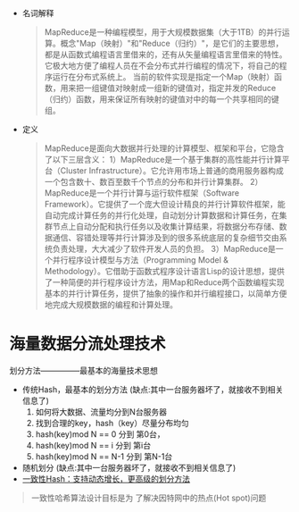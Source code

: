 * 名词解释
    >MapReduce是一种编程模型，用于大规模数据集（大于1TB）的并行运算。概念"Map（映射）"和"Reduce（归约）"，是它们的主要思想，都是从函数式编程语言里借来的，还有从矢量编程语言里借来的特性。它极大地方便了编程人员在不会分布式并行编程的情况下，将自己的程序运行在分布式系统上。 当前的软件实现是指定一个Map（映射）函数，用来把一组键值对映射成一组新的键值对，指定并发的Reduce（归约）函数，用来保证所有映射的键值对中的每一个共享相同的键组。

* 定义
    >MapReduce是面向大数据并行处理的计算模型、框架和平台，它隐含了以下三层含义：
1）MapReduce是一个基于集群的高性能并行计算平台（Cluster Infrastructure）。它允许用市场上普通的商用服务器构成一个包含数十、数百至数千个节点的分布和并行计算集群。
2）MapReduce是一个并行计算与运行软件框架（Software Framework）。它提供了一个庞大但设计精良的并行计算软件框架，能自动完成计算任务的并行化处理，自动划分计算数据和计算任务，在集群节点上自动分配和执行任务以及收集计算结果，将数据分布存储、数据通信、容错处理等并行计算涉及到的很多系统底层的复杂细节交由系统负责处理，大大减少了软件开发人员的负担。
3）MapReduce是一个并行程序设计模型与方法（Programming Model & Methodology）。它借助于函数式程序设计语言Lisp的设计思想，提供了一种简便的并行程序设计方法，用Map和Reduce两个函数编程实现基本的并行计算任务，提供了抽象的操作和并行编程接口，以简单方便地完成大规模数据的编程和计算处理。

# 海量数据分流处理技术
  划分方法—————最基本的海量技术思想

*    传统Hash，最基本的划分方法 (缺点:其中一台服务器坏了，就接收不到相关信息了)
     1. 如何将大数据、流量均分到N台服务器 
     2. 找到合理的key，hash（key）尽量分布均匀 
     3. hash(key)mod N == 0 分到 第0台， 
     4. hash(key)mod N == i 分到 第i台 
     5. hash(key)mod N == N-1 分到 第N-1台 
*    随机划分 (缺点:其中一台服务器坏了，就接收不到相关信息了)
*    [一致性Hash：支持动态增长，更高级的划分方法](https://github.com/j8267643/BigData/blob/master/一致性哈希算法.rtf)
> 一致性哈希算法设计目标是为 了解决因特网中的热点(Hot spot)问题
